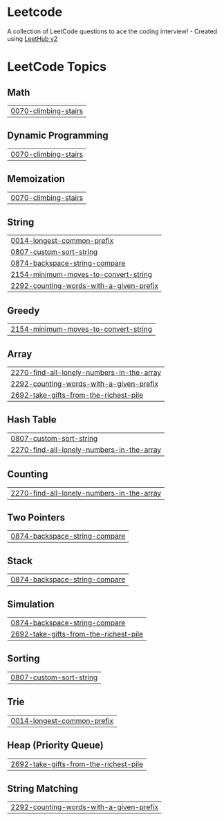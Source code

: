# Leetcode
A collection of LeetCode questions to ace the coding interview! - Created using [LeetHub v2](https://github.com/arunbhardwaj/LeetHub-2.0)

<!---LeetCode Topics Start-->
# LeetCode Topics
## Math
|  |
| ------- |
| [0070-climbing-stairs](https://github.com/divyansh884/Leetcode/tree/master/0070-climbing-stairs) |
## Dynamic Programming
|  |
| ------- |
| [0070-climbing-stairs](https://github.com/divyansh884/Leetcode/tree/master/0070-climbing-stairs) |
## Memoization
|  |
| ------- |
| [0070-climbing-stairs](https://github.com/divyansh884/Leetcode/tree/master/0070-climbing-stairs) |
## String
|  |
| ------- |
| [0014-longest-common-prefix](https://github.com/divyansh884/Leetcode/tree/master/0014-longest-common-prefix) |
| [0807-custom-sort-string](https://github.com/divyansh884/Leetcode/tree/master/0807-custom-sort-string) |
| [0874-backspace-string-compare](https://github.com/divyansh884/Leetcode/tree/master/0874-backspace-string-compare) |
| [2154-minimum-moves-to-convert-string](https://github.com/divyansh884/Leetcode/tree/master/2154-minimum-moves-to-convert-string) |
| [2292-counting-words-with-a-given-prefix](https://github.com/divyansh884/Leetcode/tree/master/2292-counting-words-with-a-given-prefix) |
## Greedy
|  |
| ------- |
| [2154-minimum-moves-to-convert-string](https://github.com/divyansh884/Leetcode/tree/master/2154-minimum-moves-to-convert-string) |
## Array
|  |
| ------- |
| [2270-find-all-lonely-numbers-in-the-array](https://github.com/divyansh884/Leetcode/tree/master/2270-find-all-lonely-numbers-in-the-array) |
| [2292-counting-words-with-a-given-prefix](https://github.com/divyansh884/Leetcode/tree/master/2292-counting-words-with-a-given-prefix) |
| [2692-take-gifts-from-the-richest-pile](https://github.com/divyansh884/Leetcode/tree/master/2692-take-gifts-from-the-richest-pile) |
## Hash Table
|  |
| ------- |
| [0807-custom-sort-string](https://github.com/divyansh884/Leetcode/tree/master/0807-custom-sort-string) |
| [2270-find-all-lonely-numbers-in-the-array](https://github.com/divyansh884/Leetcode/tree/master/2270-find-all-lonely-numbers-in-the-array) |
## Counting
|  |
| ------- |
| [2270-find-all-lonely-numbers-in-the-array](https://github.com/divyansh884/Leetcode/tree/master/2270-find-all-lonely-numbers-in-the-array) |
## Two Pointers
|  |
| ------- |
| [0874-backspace-string-compare](https://github.com/divyansh884/Leetcode/tree/master/0874-backspace-string-compare) |
## Stack
|  |
| ------- |
| [0874-backspace-string-compare](https://github.com/divyansh884/Leetcode/tree/master/0874-backspace-string-compare) |
## Simulation
|  |
| ------- |
| [0874-backspace-string-compare](https://github.com/divyansh884/Leetcode/tree/master/0874-backspace-string-compare) |
| [2692-take-gifts-from-the-richest-pile](https://github.com/divyansh884/Leetcode/tree/master/2692-take-gifts-from-the-richest-pile) |
## Sorting
|  |
| ------- |
| [0807-custom-sort-string](https://github.com/divyansh884/Leetcode/tree/master/0807-custom-sort-string) |
## Trie
|  |
| ------- |
| [0014-longest-common-prefix](https://github.com/divyansh884/Leetcode/tree/master/0014-longest-common-prefix) |
## Heap (Priority Queue)
|  |
| ------- |
| [2692-take-gifts-from-the-richest-pile](https://github.com/divyansh884/Leetcode/tree/master/2692-take-gifts-from-the-richest-pile) |
## String Matching
|  |
| ------- |
| [2292-counting-words-with-a-given-prefix](https://github.com/divyansh884/Leetcode/tree/master/2292-counting-words-with-a-given-prefix) |
<!---LeetCode Topics End-->